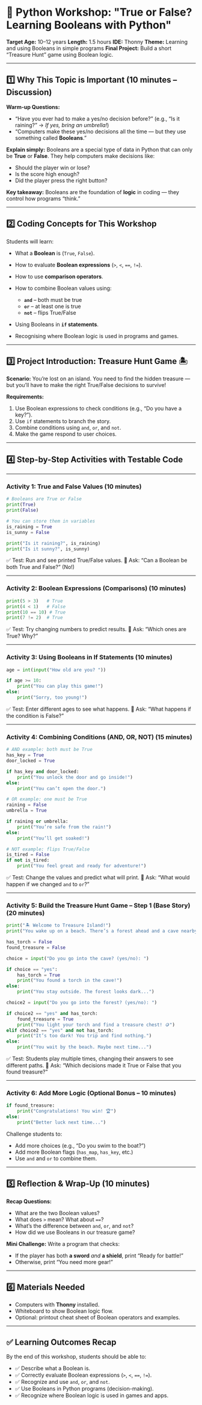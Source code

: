 # 🧠 Python Workshop: **"True or False? Learning Booleans with Python"**

**Target Age:** 10–12 years
**Length:** 1.5 hours
**IDE:** Thonny
**Theme:** Learning and using Booleans in simple programs
**Final Project:** Build a short “Treasure Hunt” game using Boolean logic.

---

## 1️⃣ Why This Topic is Important (10 minutes – Discussion)

**Warm-up Questions:**

* “Have you ever had to make a yes/no decision before?”
  (e.g., “Is it raining?” → *If yes, bring an umbrella!*)
* “Computers make these yes/no decisions all the time — but they use something called **Booleans**.”

**Explain simply:**
Booleans are a special type of data in Python that can only be **True** or **False**.
They help computers make decisions like:

* Should the player win or lose?
* Is the score high enough?
* Did the player press the right button?

**Key takeaway:**
Booleans are the foundation of **logic** in coding — they control how programs “think.”

---

## 2️⃣ Coding Concepts for This Workshop

Students will learn:

* What a **Boolean** is (`True`, `False`).
* How to evaluate **Boolean expressions** (`>`, `<`, `==`, `!=`).
* How to use **comparison operators**.
* How to combine Boolean values using:

  * **`and`** – both must be true
  * **`or`** – at least one is true
  * **`not`** – flips True/False
* Using Booleans in **`if` statements**.
* Recognising where Boolean logic is used in programs and games.

---

## 3️⃣ Project Introduction: **Treasure Hunt Game 🏝️**

**Scenario:**
You’re lost on an island. You need to find the hidden treasure — but you’ll have to make the right True/False decisions to survive!

**Requirements:**

1. Use Boolean expressions to check conditions (e.g., “Do you have a key?”).
2. Use `if` statements to branch the story.
3. Combine conditions using `and`, `or`, and `not`.
4. Make the game respond to user choices.

---

## 4️⃣ Step-by-Step Activities with Testable Code

---

### **Activity 1: True and False Values** (10 minutes)

```python
# Booleans are True or False
print(True)
print(False)

# You can store them in variables
is_raining = True
is_sunny = False

print("Is it raining?", is_raining)
print("Is it sunny?", is_sunny)
```

✅ Test: Run and see printed True/False values.
💬 Ask: “Can a Boolean be both True and False?” (No!)

---

### **Activity 2: Boolean Expressions (Comparisons)** (10 minutes)

```python
print(5 > 3)   # True
print(4 < 1)   # False
print(10 == 10) # True
print(7 != 2)  # True
```

✅ Test: Try changing numbers to predict results.
💬 Ask: “Which ones are True? Why?”

---

### **Activity 3: Using Booleans in If Statements** (10 minutes)

```python
age = int(input("How old are you? "))

if age >= 10:
    print("You can play this game!")
else:
    print("Sorry, too young!")
```

✅ Test: Enter different ages to see what happens.
💬 Ask: “What happens if the condition is False?”

---

### **Activity 4: Combining Conditions (AND, OR, NOT)** (15 minutes)

```python
# AND example: both must be True
has_key = True
door_locked = True

if has_key and door_locked:
    print("You unlock the door and go inside!")
else:
    print("You can’t open the door.")

# OR example: one must be True
raining = False
umbrella = True

if raining or umbrella:
    print("You’re safe from the rain!")
else:
    print("You’ll get soaked!")

# NOT example: flips True/False
is_tired = False
if not is_tired:
    print("You feel great and ready for adventure!")
```

✅ Test: Change the values and predict what will print.
💬 Ask: “What would happen if we changed `and` to `or`?”

---

### **Activity 5: Build the Treasure Hunt Game – Step 1 (Base Story)** (20 minutes)

```python
print("🏝️ Welcome to Treasure Island!")
print("You wake up on a beach. There’s a forest ahead and a cave nearby.")

has_torch = False
found_treasure = False

choice = input("Do you go into the cave? (yes/no): ")

if choice == "yes":
    has_torch = True
    print("You found a torch in the cave!")
else:
    print("You stay outside. The forest looks dark...")

choice2 = input("Do you go into the forest? (yes/no): ")

if choice2 == "yes" and has_torch:
    found_treasure = True
    print("You light your torch and find a treasure chest! 🪙")
elif choice2 == "yes" and not has_torch:
    print("It’s too dark! You trip and find nothing.")
else:
    print("You wait by the beach. Maybe next time...")
```

✅ Test: Students play multiple times, changing their answers to see different paths.
💬 Ask: “Which decisions made it True or False that you found treasure?”

---

### **Activity 6: Add More Logic (Optional Bonus – 10 minutes)**

```python
if found_treasure:
    print("Congratulations! You win! 🏆")
else:
    print("Better luck next time...")
```

Challenge students to:

* Add more choices (e.g., “Do you swim to the boat?”)
* Add more Boolean flags (`has_map`, `has_key`, etc.)
* Use `and` and `or` to combine them.

---

## 5️⃣ Reflection & Wrap-Up (10 minutes)

**Recap Questions:**

* What are the two Boolean values?
* What does `>` mean? What about `==`?
* What’s the difference between `and`, `or`, and `not`?
* How did we use Booleans in our treasure game?

**Mini Challenge:**
Write a program that checks:

* If the player has both **a sword** *and* **a shield**, print “Ready for battle!”
* Otherwise, print “You need more gear!”

---

## 6️⃣ Materials Needed

* Computers with **Thonny** installed.
* Whiteboard to show Boolean logic flow.
* Optional: printout cheat sheet of Boolean operators and examples.

---

## ✅ Learning Outcomes Recap

By the end of this workshop, students should be able to:

* ✅ Describe what a Boolean is.
* ✅ Correctly evaluate Boolean expressions (`>`, `<`, `==`, `!=`).
* ✅ Recognize and use `and`, `or`, and `not`.
* ✅ Use Booleans in Python programs (decision-making).
* ✅ Recognize where Boolean logic is used in games and apps.
